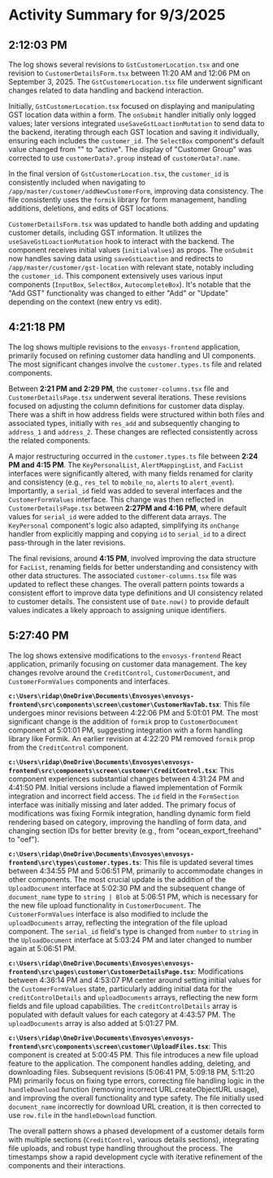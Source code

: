 # Activity Summary for 9/3/2025

## 2:12:03 PM
The log shows several revisions to `GstCustomerLocation.tsx` and one revision to `CustomerDetailsForm.tsx` between 11:20 AM and 12:06 PM on September 3, 2025.  The `GstCustomerLocation.tsx` file underwent significant changes related to data handling and backend interaction.

Initially, `GstCustomerLocation.tsx` focused on displaying and manipulating GST location data within a form.  The `onSubmit` handler initially only logged values; later versions integrated `useSaveGstLoactionMutation` to send data to the backend, iterating through each GST location and saving it individually, ensuring each includes the `customer_id`.  The `SelectBox` component's default value changed from "" to "active". The display of "Customer Group" was corrected to use `customerData?.group` instead of `customerData?.name`.

In the final version of `GstCustomerLocation.tsx`,  the `customer_id` is consistently included when navigating to  `/app/master/customer/addNewCustomerForm`, improving data consistency.  The file consistently uses the `formik` library for form management, handling additions, deletions, and edits of GST locations.

`CustomerDetailsForm.tsx` was updated to handle both adding and updating customer details, including GST information.  It utilizes the `useSaveGstLoactionMutation` hook to interact with the backend.  The component receives initial values (`initialvalues`) as props.  The `onSubmit` now handles saving data using `saveGstLoaction` and redirects to `/app/master/customer/gst-location` with relevant state, notably including the `customer_id`.  This component extensively uses various input components (`InputBox`, `SelectBox`, `AutocompleteBox`).  It's notable that the "Add GST" functionality was changed to either "Add" or "Update" depending on the context (new entry vs edit).


## 4:21:18 PM
The log shows multiple revisions to the `envosys-frontend` application, primarily focused on refining customer data handling and UI components.  The most significant changes involve the `customer.types.ts` file and related components.

Between **2:21 PM and 2:29 PM**,  the `customer-columns.tsx` file and `CustomerDetailsPage.tsx` underwent several iterations. These revisions focused on adjusting the column definitions for customer data display.  There was a shift in how address fields were structured within both files and associated types, initially with `res_add` and subsequently changing to `address_1` and `address_2`.  These changes are reflected consistently across the related components.

A major restructuring occurred in the `customer.types.ts` file between **2:24 PM and 4:15 PM**. The `KeyPersonalList`, `AlertMappingList`, and `FacList` interfaces were significantly altered, with many fields renamed for clarity and consistency (e.g., `res_tel` to `mobile_no`, `alerts` to `alert_event`).  Importantly, a `serial_id` field was added to several interfaces and the `CustomerFormValues` interface.  This change was then reflected in `CustomerDetailsPage.tsx` between **2:27PM and 4:16 PM**, where default values for `serial_id` were added to the different data arrays. The `KeyPersonal` component's logic also adapted, simplifying its `onChange` handler from explicitly mapping and copying `id` to `serial_id` to a direct pass-through in the later revisions.


The final revisions, around **4:15 PM**, involved improving the data structure for `FacList`, renaming fields for better understanding and consistency with other data structures. The associated `customer-columns.tsx` file was updated to reflect these changes.  The overall pattern points towards a consistent effort to improve data type definitions and UI consistency related to customer details.  The consistent use of `Date.now()` to provide default values indicates a likely approach to assigning unique identifiers.


## 5:27:40 PM
The log shows extensive modifications to the `envosys-frontend` React application, primarily focusing on customer data management.  The key changes revolve around the `CreditControl`, `CustomerDocument`, and `CustomerFormValues` components and interfaces.

**`c:\Users\ridap\OneDrive\Documents\Envosyes\envosys-frontend\src\components\screen\customer\CustomerNavTab.tsx`**: This file undergoes minor revisions between 4:22:06 PM and 5:01:01 PM. The most significant change is the addition of `formik` prop to `CustomerDocument` component at 5:01:01 PM, suggesting integration with a form handling library like Formik.  An earlier revision at 4:22:20 PM removed `formik` prop from the `CreditControl` component.

**`c:\Users\ridap\OneDrive\Documents\Envosyes\envosys-frontend\src\components\screen\customer\CreditControl.tsx`**: This component experiences substantial changes between 4:31:24 PM and 4:41:50 PM.  Initial versions include a flawed implementation of Formik integration and incorrect field access.  The `id` field in the `FormSection` interface was initially missing and later added. The primary focus of modifications was fixing Formik integration, handling dynamic form field rendering based on category, improving the handling of form data,  and changing section IDs for better brevity (e.g., from "ocean_export_freehand" to "oef").


**`c:\Users\ridap\OneDrive\Documents\Envosyes\envosys-frontend\src\types\customer.types.ts`**:  This file is updated several times between 4:34:55 PM and 5:06:51 PM, primarily to accommodate changes in other components.  The most crucial update is the addition of the `UploadDocument` interface at 5:02:30 PM and the subsequent change of `document_name` type to `string | Blob` at 5:06:51 PM, which is necessary for the new file upload functionality in `CustomerDocument`. The `CustomerFormValues` interface is also modified to include the `uploadDocuments` array, reflecting the integration of the file upload component. The  `serial_id` field's type is changed from `number` to `string` in the `UploadDocument` interface at 5:03:24 PM and later changed to number again at 5:06:51 PM.


**`c:\Users\ridap\OneDrive\Documents\Envosyes\envosys-frontend\src\pages\customer\CustomerDetailsPage.tsx`**:  Modifications between 4:36:14 PM and 4:53:07 PM center around setting initial values for the `CustomerFormValues` state, particularly adding initial data for the `creditControlDetails` and `uploadDocuments` arrays, reflecting the new form fields and file upload capabilities.  The `creditControlDetails` array is populated with default values for each category at 4:43:57 PM.  The `uploadDocuments` array is also added at 5:01:27 PM.


**`c:\Users\ridap\OneDrive\Documents\Envosyes\envosys-frontend\src\components\screen\customer\UploadFiles.tsx`**: This component is created at 5:00:45 PM. This file introduces a new file upload feature to the application. The component handles adding, deleting, and downloading files.  Subsequent revisions (5:06:41 PM, 5:09:18 PM, 5:11:20 PM) primarily focus on fixing type errors, correcting file handling logic in the `handleDownload` function (removing incorrect URL.createObjectURL usage), and improving the overall functionality and type safety.  The file initially used `document_name` incorrectly for download URL creation, it is then corrected to use `row.file` in the `handleDownload` function.


The overall pattern shows a phased development of a customer details form with multiple sections (`CreditControl`, various details sections), integrating file uploads, and robust type handling throughout the process. The timestamps show a rapid development cycle with iterative refinement of the components and their interactions.
